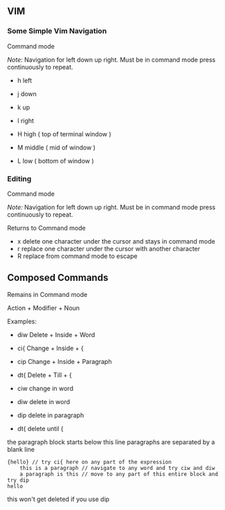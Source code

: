 ## VIM

### Some Simple Vim Navigation

Command mode

*Note:* Navigation for left down up right.  Must be in command mode press continuously to repeat.

* h left
* j down
* k up
* l right

* H high ( top of terminal window )
* M middle ( mid of window )
* L low ( bottom of window )



### Editing

Command mode

*Note:* Navigation for left down up right.  Must be in command mode press continuously to repeat.

Returns to Command mode

* x delete one character under the cursor and stays in command mode
* r replace one character under the cursor with another character
* R replace from command mode to escape

## Composed Commands

Remains in Command mode

Action + Modifier + Noun

Examples:

* diw Delete + Inside + Word
* ci{ Change + Inside + {
* cip Change + Inside + Paragraph
* dt{ Delete + Till + {

* ciw change in word
* diw delete in word
* dip delete in paragraph
* dt{ delete until {

the paragraph block starts below this line paragraphs are separated by a blank line

```
{hello} // try ci{ here on any part of the expression
	this is a paragraph // navigate to any word and try ciw and diw
	a paragraph is this // move to any part of this entire block and try dip
hello
```

this won't get deleted if you use dip
